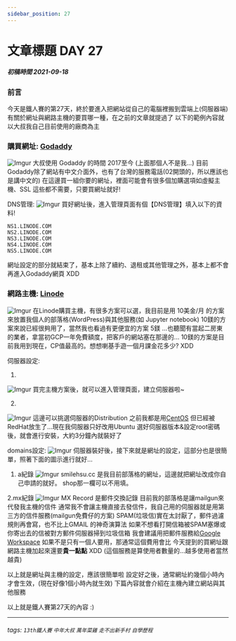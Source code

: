 ```yaml
---
sidebar_position: 27
---
```


# 文章標題 DAY 27

##### 初稿時間 2021-09-18  

### 前言

今天是鐵人賽的第27天，終於要進入把網站從自己的電腦裡搬到雲端上(伺服器端)
有關於網址與網路主機的要買哪一種，在之前的文章就提過了
以下的範例內容就以大叔我自己目前使用的廠商為主

### 購買網址: [Godaddy](https://tw.godaddy.com/)

![Imgur](https://i.imgur.com/jjq7lEm.png)
大叔使用 Godaddy 的時間 2017至今 (上面那個人不是我...)
目前 Godaddy除了網站有中文介面外，也有了台灣的服務電話(02開頭的，所以應該也是講中文的)
在這邊買一組你要的網址，裡面可能會有很多個加購選項如虛擬主機、SSL 這些都不需要，只要買網址就好!

DNS管理:
![Imgur](https://i.imgur.com/E3GsL8y.png)
買好網址後，進入管理頁面有個【DNS管理】填入以下的資料!

```
NS1.LINODE.COM
NS2.LINODE.COM
NS3.LINODE.COM
NS4.LINODE.COM
NS5.LINODE.COM
```

網址設定的部分就結束了，基本上除了續約、退租或其他管理之外，基本上都不會再進入Godaddy網頁 XDD

### 網路主機: [Linode](https://www.linode.com/)

![Imgur](https://i.imgur.com/tHp8fjf.png)
在Linode購買主機，有很多方案可以選，我目前是用 10美金/月 的方案
來放置我個人的部落格(WordPress)與其他服務(如 Jupyter notebook)
10鎂的方案來說已經很夠用了，當然我也看過有更便宜的方案 5鎂
...也聽聞有當起二房東的業者，拿當初GCP一年免費額度，把客戶的網站塞在那邊的...
10鎂的方案是目前我用到現在，CP值最高的。想想喇基手遊一個月課金花多少? XDD

伺服器設定:

1.

![Imgur](https://i.imgur.com/puKxOAq.png)
買完主機方案後，就可以進入管理頁面，建立伺服器啦~

2.

![Imgur](https://i.imgur.com/OhnGWcQ.png)
這邊可以挑選伺服器的Distribution
之前我都是用[CentOS](https://zh.wikipedia.org/wiki/CentOS) 但已經被RedHat放生了...現在我伺服器只好改用Ubuntu
選好伺服器版本&設定root密碼後，就會進行安裝，大約3分鐘內就裝好了

domains設定:
![Imgur](https://i.imgur.com/qD7ab3k.png)
伺服器裝好後，接下來就是網址的設定，這部分也是很簡單，照著下面的圖示進行就好...

1. a紀錄
![Imgur](https://i.imgur.com/sCpnbtx.png)
smilehsu.cc 是我目前部落格的網址，這邊就把網址改成你自己申請的就好。
shop那一欄可以不用填。

2.mx紀錄
![Imgur](https://i.imgur.com/JXBHQTA.png)
MX Record 是郵件交換記錄
目前我的部落格是讓mailgun來代發我主機的信件
通常我不會讓主機直接去發信件，我自己用的伺服器就是用第三方的信件服務(mailgun免費仔的方案)
SPAM(垃圾信)實在太討厭了，郵件過濾規則再會寫，也不比上GMAIL 的神奇演算法
如果不想看打開信箱被SPAM塞爆或你寄出去的信被對方郵件伺服器掃到垃圾信箱
我會建議用把郵件服務給[Google Workspace](https://workspace.google.com/intl/zh-TW/pricing.html)
如果不是只有一個人要用，那通常這個費用會比 今天提到的買網址跟網路主機加起來還要**貴一點點** XDD
(這個服務是算使用者數量的...越多使用者當然越貴)

以上就是網址與主機的設定，應該很簡單啦
設定好之後，通常網址約幾個小時內才會生效，(現在好像1個小時內就生效)
下篇內容就會介紹在主機內建立網站與其他服務

以上就是鐵人賽第27天的內容 :)  

---

###### tags: `13th鐵人賽` `中年大叔` `萬年菜雞` `走不出新手村` `自學歷程`
